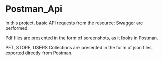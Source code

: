 # Postman_Api
In this project, basic API requests from the resource: [Swagger](https://petstore.swagger.io/) are performed.


Pdf files are presented in the form of screenshots, as it looks in Postman.


PET, STORE, USERS Collections are presented in the form of json files, exported directly from Postman.
